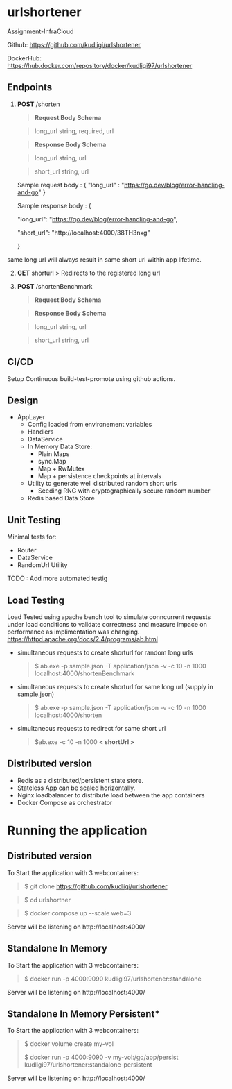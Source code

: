 # urlshortener

Assignment-InfraCloud

Github: https://github.com/kudligi/urlshortener

DockerHub: https://hub.docker.com/repository/docker/kudligi97/urlshortener

## Endpoints

 1. **POST** /shorten
    > **Request Body Schema**

    > long_url  string, required, url

    > **Response Body Schema**

    > long_url  string, url

    > short_url string, url

    Sample request body : {
    	"long_url" : "https://go.dev/blog/error-handling-and-go"
    }

    Sample response body : {

    "long_url": "https://go.dev/blog/error-handling-and-go",

    "short_url": "http://localhost:4000/38TH3nxg"

    }

same long url will always result in same short url within app lifetime.  

  2. **GET** shorturl
    > Redirects to the registered long url

 3. **POST** /shortenBenchmark
    > **Request Body Schema**

    > **Response Body Schema**

    > long_url  string, url

    > short_url string, url



## CI/CD

Setup Continuous build-test-promote using github actions.


## Design

 - AppLayer
	 - Config loaded from environement variables
	 - Handlers
	 - DataService
	 - In Memory Data Store:
		 - Plain Maps
		 - sync.Map
		 - Map + RwMutex
		 - Map + persistence checkpoints at intervals
	- Utility to generate well distributed random short urls
		- Seeding RNG with cryptographically secure random number
	- Redis based Data Store  


## Unit Testing
Minimal tests for:

 - Router
 - DataService
 - RandomUrl Utility

 TODO : Add more automated testig

## Load Testing
Load Tested using apache bench tool to simulate conncurrent requests under load conditions to validate correctness and measure impace on performance as implimentation was changing.
https://httpd.apache.org/docs/2.4/programs/ab.html

- simultaneous requests to create shorturl for random long urls
	> $ ab.exe -p sample.json  -T application/json -v -c 10 -n 1000 localhost:4000/shortenBenchmark
- simultaneous requests to create shorturl for same long url (supply in sample.json)
	> $ ab.exe -p sample.json  -T application/json -v -c 10 -n 1000 localhost:4000/shorten
- simultaneous requests to redirect for same short url
	> $ab.exe -c 10 -n 1000 **< shortUrl >**

## Distributed version

- Redis as a distributed/persistent state store.
- Stateless App can be scaled horizontally.
- Nginx loadbalancer to distribute load between the app containers
- Docker Compose as orchestrator

# Running the application



## Distributed version
To Start the application with 3 webcontainers:
> $ git clone https://github.com/kudligi/urlshortener

> $ cd urlshortner

> $ docker compose up --scale web=3

Server will be listening on http://localhost:4000/

## Standalone In Memory
To Start the application with 3 webcontainers:

> $ docker run -p 4000:9090 kudligi97/urlshortener:standalone

Server will be listening on http://localhost:4000/


## Standalone In Memory Persistent*
To Start the application with 3 webcontainers:

> $ docker volume create my-vol
>
> $ docker run -p 4000:9090 -v my-vol:/go/app/persist kudligi97/urlshortener:standalone-persistent

Server will be listening on http://localhost:4000/
